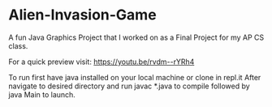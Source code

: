 # Alien-Invasion-Game

A fun Java Graphics Project that I worked on as a Final Project for my AP CS class.  

For a quick preview visit: https://youtu.be/rvdm--rYRh4

To run first have java installed on your local machine or clone in repl.it
After navigate to desired directory and run javac *.java to compile followed by java Main to launch.
